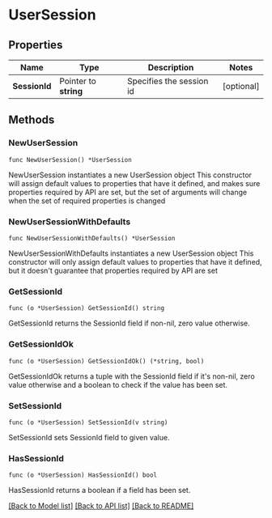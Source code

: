 # UserSession

## Properties

Name | Type | Description | Notes
------------ | ------------- | ------------- | -------------
**SessionId** | Pointer to **string** | Specifies the session id | [optional] 

## Methods

### NewUserSession

`func NewUserSession() *UserSession`

NewUserSession instantiates a new UserSession object
This constructor will assign default values to properties that have it defined,
and makes sure properties required by API are set, but the set of arguments
will change when the set of required properties is changed

### NewUserSessionWithDefaults

`func NewUserSessionWithDefaults() *UserSession`

NewUserSessionWithDefaults instantiates a new UserSession object
This constructor will only assign default values to properties that have it defined,
but it doesn't guarantee that properties required by API are set

### GetSessionId

`func (o *UserSession) GetSessionId() string`

GetSessionId returns the SessionId field if non-nil, zero value otherwise.

### GetSessionIdOk

`func (o *UserSession) GetSessionIdOk() (*string, bool)`

GetSessionIdOk returns a tuple with the SessionId field if it's non-nil, zero value otherwise
and a boolean to check if the value has been set.

### SetSessionId

`func (o *UserSession) SetSessionId(v string)`

SetSessionId sets SessionId field to given value.

### HasSessionId

`func (o *UserSession) HasSessionId() bool`

HasSessionId returns a boolean if a field has been set.


[[Back to Model list]](../README.md#documentation-for-models) [[Back to API list]](../README.md#documentation-for-api-endpoints) [[Back to README]](../README.md)


